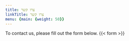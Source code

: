 ```yaml
---
title: צרו קשר
linkTitle: צרו קשר
menu: {main: {weight: 50}}
---
```

To contact us, please fill out the form below.
{{< form >}}
